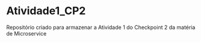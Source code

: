 # Atividade1_CP2
Repositório criado para armazenar a Atividade 1 do Checkpoint 2 da matéria de Microservice
